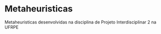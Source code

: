 # Metaheuristicas
Metaheuristicas desenvolvidas na disciplina de Projeto Interdisciplinar 2 na UFRPE
